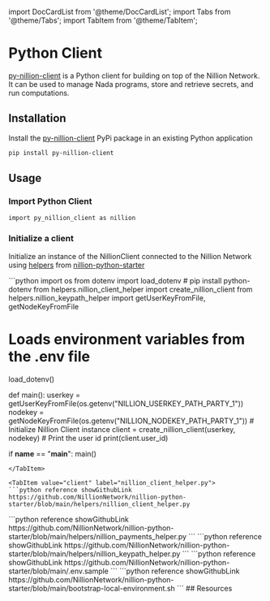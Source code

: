 import DocCardList from '@theme/DocCardList';
import Tabs from '@theme/Tabs';
import TabItem from '@theme/TabItem';

# Python Client

[py-nillion-client](https://pypi.org/project/py-nillion-client/) is a Python client for building on top of the Nillion Network. It can be used to manage Nada programs, store and retrieve secrets, and run computations.

## Installation

Install the [py-nillion-client](https://pypi.org/project/py-nillion-client/) PyPi package in an existing Python application

```bash
pip install py-nillion-client
```

## Usage

### Import Python Client

```python3
import py_nillion_client as nillion
```

### Initialize a client

Initialize an instance of the NillionClient connected to the Nillion Network using [helpers](https://github.com/NillionNetwork/nillion-python-starter/tree/main/helpers) from [nillion-python-starter](https://github.com/NillionNetwork/nillion-python-starter)

<Tabs>
<TabItem value="main" label="main.py" default>
```python 
import os
from dotenv import load_dotenv # pip install python-dotenv
from helpers.nillion_client_helper import create_nillion_client
from helpers.nillion_keypath_helper import getUserKeyFromFile, getNodeKeyFromFile

# Loads environment variables from the .env file
load_dotenv()  

def main():
    userkey = getUserKeyFromFile(os.getenv("NILLION_USERKEY_PATH_PARTY_1"))
    nodekey = getNodeKeyFromFile(os.getenv("NILLION_NODEKEY_PATH_PARTY_1"))
    # Initialize Nillion Client instance
    client = create_nillion_client(userkey, nodekey)
    # Print the user id
    print(client.user_id)

if __name__ == "__main__":
    main()
```
</TabItem>

<TabItem value="client" label="nillion_client_helper.py">
```python reference showGithubLink
https://github.com/NillionNetwork/nillion-python-starter/blob/main/helpers/nillion_client_helper.py
```
</TabItem>
<TabItem value="payments" label="nillion_payments_helper.py">
```python reference showGithubLink
https://github.com/NillionNetwork/nillion-python-starter/blob/main/helpers/nillion_payments_helper.py
```
</TabItem>

<TabItem value="keypath" label="nillion_keypath_helper.py">
```python reference showGithubLink
https://github.com/NillionNetwork/nillion-python-starter/blob/main/helpers/nillion_keypath_helper.py
```
</TabItem>

<TabItem value="env" label=".env">
```python reference showGithubLink
https://github.com/NillionNetwork/nillion-python-starter/blob/main/.env.sample
```
</TabItem>
<TabItem value="bootstrap" label="bootstrap_script">
```python reference showGithubLink
https://github.com/NillionNetwork/nillion-python-starter/blob/main/bootstrap-local-environment.sh
```
</TabItem>
</Tabs>
## Resources

<DocCardList/>
